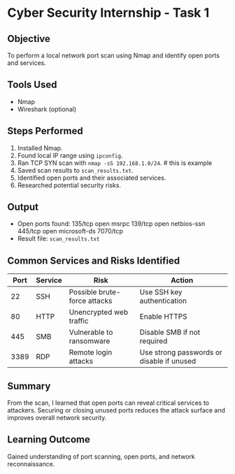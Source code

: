 
# Cyber Security Internship - Task 1

## Objective
To perform a local network port scan using Nmap and identify open ports and services.

## Tools Used
- Nmap
- Wireshark (optional)

## Steps Performed
1. Installed Nmap.
2. Found local IP range using `ipconfig`.
3. Ran TCP SYN scan with `nmap -sS 192.168.1.0/24`. # this is example
4. Saved scan results to `scan_results.txt`.
5. Identified open ports and their associated services.
6. Researched potential security risks.

## Output
- Open ports found: 135/tcp  open  msrpc
                    139/tcp  open  netbios-ssn
                    445/tcp  open  microsoft-ds
                    7070/tcp
- Result file: `scan_results.txt`

## Common Services and Risks Identified 

| Port | Service | Risk | Action |
|------|----------|------|--------|
| 22 | SSH | Possible brute-force attacks | Use SSH key authentication |
| 80 | HTTP | Unencrypted web traffic | Enable HTTPS |
| 445 | SMB | Vulnerable to ransomware | Disable SMB if not required |
| 3389 | RDP | Remote login attacks | Use strong passwords or disable if unused |

## Summary
From the scan, I learned that open ports can reveal critical services to attackers. 
Securing or closing unused ports reduces the attack surface and improves overall network security.

## Learning Outcome
Gained understanding of port scanning, open ports, and network reconnaissance.
